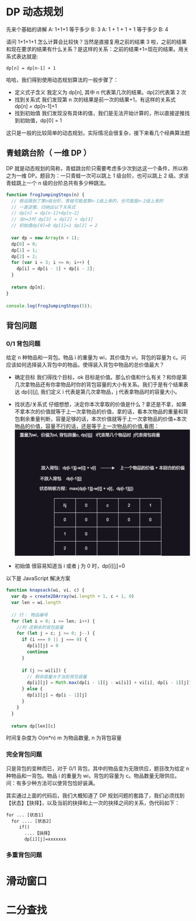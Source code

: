 # DP 动态规划

先来个基础的讲解
A: 1+1+1 等于多少
B: 3
A: 1 + 1 + 1 + 1 等于多少
B: 4

请问 1+1+1+1 怎么计算会比较快？当然是直接复用之前的结果 3 啦，之前的结果和现在要求的结果有什么关系？是这样的关系：之前的结果+1=现在的结果。用关系式表达就是:

```
dp[n] = dp[n-1] + 1
```

哈哈，我们得到使用动态规划算法的一般步骤了：

- 定义式子含义
  我定义为 dp[n], 其中 n 代表第几次的结果。dp[2]代表第 2 次
- 找到关系式
  我们发现第 n 次的结果是前一次的结果+1，有这样的关系式 dp[n] = dp[n-1]+1
- 找到初始值
  我们发现没有具体的值，我们是无法开始计算的，所以直接逆推找到初始值，dp[0] = 1

这只是一般的比较简单的动态规划，实际情况会很复杂，接下来看几个经典算法题

## 青蛙跳台阶（ 一维 DP ）

DP 就是动态规划的简称，青蛙跳台阶只需要考虑多少次到达这一个条件，所以称之为一维 DP。题目为：一只青蛙一次可以跳上 1 级台阶，也可以跳上 2 级。求该青蛙跳上一个 n 级的台阶总共有多少种跳法。

```js
function frogJumpingSteps(n) {
  // 假设跳到了第n级台阶，青蛙可能是第n-1级上来的，也可能是n-2级上来的
  // 一直逆推，归纳出以下关系式
  // dp[n] = dp[n-1]+dp[n-2]
  // 当n=3时 dp[3] = dp[2] + dp[1]
  // 初始值dp[0]=0 dp[1]=1 dp[2] = 2

  var dp = new Array(n + 1);
  dp[0] = 0;
  dp[1] = 1;
  dp[2] = 2;
  for (var i = 3; i <= n; i++) {
    dp[i] = dp[i - 1] + dp[i - 2];
  }

  return dp[n];
}

console.log(frogJumpingSteps(5));
```

## 背包问题

### 0/1 背包问题

给定 n 种物品和一背包。物品 i 的重量为 wi，其价值为 vi，背包的容量为 c。问应该如何选择装入背包中的物品，使得装入背包中物品的总价值最大？

- 确定目标
  我们得找个目标，ok 目标是价值。那么价值和什么有关？和你是第几次拿物品还有你拿物品时你的背包容量的大小有关系。我们于是有个结果表达 dp[i][j], 我们定义 i 代表是第几次拿物品，j 代表拿物品时的容量大小。
- 找状态/关系式
  仔细想想，决定你本次拿取的价值是什么？拿还是不拿，如果不拿本次的价值就等于上一次拿物品的价值，拿的话，看本次物品的重量和背包剩余重量判断，容量足够的话，本次价值就等于上一次拿物品的价值+本次物品的价值，容量不行的话，还是等于上一次物品的价值,看图：
  ![](static/dp草图.drawio.png)

- 初始值
  很容易知道当 i 或者 j 为 0 时，dp[i][j]=0

以下是 JavaScript 解决方案

```js
function knapsack(wi, vi, c) {
  var dp = create2DArray(wi.length + 1, c + 1, 0)
  var len = wi.length

  // 行： 物品编号
  for (let i = 0; i <= len; i++) {
    //列 还剩余的背包容量
    for (let j = c; j >= 0; j--) {
      if (i === 0 || j === 0) {
        dp[i][j] = 0
        continue
      }

      if (j >= wi[i]) {
        // 剩余容量大于当前背包容量
        dp[i][j] = Math.max(dp[i - 1][j - wi[i]] + vi[i], dp[i - 1][j])
      } else {
        dp[i][j] = dp[i - 1][j]
      }
    }
  }

  return dp[len][c]

```

时间复杂度为 O(m\*n) m 为物品数量, n 为背包容量

### 完全背包问题

只是背包的变种而已，对于 0/1 背包，其中的物品变为无限供应，题目改为给定 n 种物品和一背包。物品 i 的重量为 wi，背包的容量为 c。物品数量无限供应。 问：有多少种方法可以使背包恰好装满。

其实通过上面的代码后，我们大概知道了 DP 规划问题的套路了，我们必须找到【状态】【抉择】，以及当前的抉择和上一次的抉择之间的关系，伪代码如下：

```
for ... [状态1]
  for .... [状态2]
     if()
       ....【抉择】
       dp[i][j]=xxxxxxx
```

### 多重背包问题

# 滑动窗口

# 二分查找
